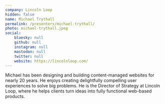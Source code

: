 ```yaml
---
company: Lincoln Loop
hidden: false
name: Michael Trythall
permalink: /presenters/michael-trythall/
photo: michael-trythall.jpeg
social:
    bluesky: null
    github: null
    instagram: null
    mastodon: null
    twitter: null
    website: https://lincolnloop.com/
---
```


Michael has been designing and building content-managed websites for nearly 20 years. He enjoys creating delightfully compelling user experiences to solve big problems. He is the Director of Strategy at Lincoln Loop, where he helps clients turn ideas into fully functional web-based products.
